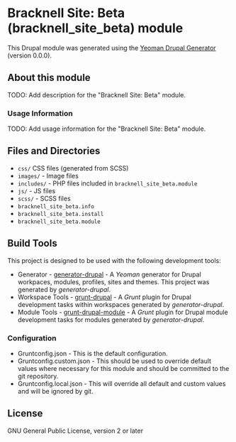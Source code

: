 # Bracknell Site: Beta (bracknell_site_beta) module

This Drupal module was generated using the
[Yeoman Drupal Generator](https://github.com/CraigGardener/generator-drupal)
(version 0.0.0).

## About this module
TODO: Add description for the "Bracknell Site: Beta" module.

### Usage Information
TODO: Add usage information for the "Bracknell Site: Beta" module.

## Files and Directories
- `css/` CSS files (generated from SCSS)
- `images/` - Image files
- `includes/` - PHP files included in `bracknell_site_beta.module`
- `js/` - JS files
- `scss/` - SCSS files
- `bracknell_site_beta.info`
- `bracknell_site_beta.install`
- `bracknell_site_beta.module`

## Build Tools
This project is designed to be used with the following development tools:
- Generator -
[generator-drupal](https://github.com/CraigGardener/generator-drupal) -
A *Yeoman* generator for Drupal workpaces, modules, profiles, sites and themes. This project was generated by *generator-drupal*.
- Workspace Tools -
[grunt-drupal](https://github.com/CraigGardener/grunt-drupal) -
A *Grunt* plugin for Drupal development tasks within workspaces generated by *generator-drupal*.
- Module Tools -
[grunt-drupal-module](https://github.com/CraigGardener/grunt-drupal-module) -
A *Grunt* plugin for Drupal module development tasks for modules generated by *generator-drupal*.

### Configuration
- Gruntconfig.json - This is the default configuration.
- Gruntconfig.custom.json - This should be used to override default values where
necessary for this module and should be committed to the git repository.
- Gruntconfig.local.json - This will override all default and custom values and
will be ignored by git.

## License
GNU General Public License, version 2 or later
